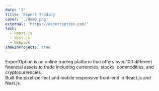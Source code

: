 ```yaml
---
date: '2'
title: 'Expert Trading'
cover: './demo.png'
external: 'https://expertoption.com/'
tech:
  - React.js
  - Next.js
  - Webpack
showInProjects: true
---
```


ExpertOption is an online trading platform that offers over 100 different financial assets to trade including currencies, stocks, commodities, and cryptocurrencies.  
Built the pixel-perfect and mobile responsive front-end in React.js and Next.js.
